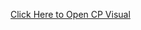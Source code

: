 [Click Here to Open CP Visual](https://app.powerbi.com/view?r=eyJrIjoiOTg4ODI1OTYtODgyNi00NzdiLThjMjQtZjFkOWFmZDgzMGI4IiwidCI6IjQxMWFjYjNhLWRhNDQtNDNiNC05ZmZkLTU2ZDBkNzNlMWE4ZCIsImMiOjZ9)
